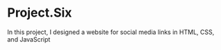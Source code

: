 # Project.Six
In this project, I designed a website for social media links in HTML, CSS, and JavaScript

